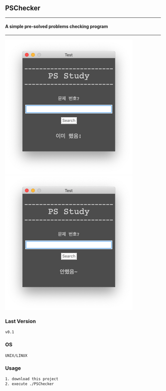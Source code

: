 ## PSChecker
---

#### A simple pre-solved problems checking program

---

![img1](https://github.com/krispedia/PSChecker/blob/master/imgs/PSChecker_v0.1_1.png)
![img2](https://github.com/krispedia/PSChecker/blob/master/imgs/PSChecker_v0.1_2.png)

### Last Version
	v0.1

### OS
	UNIX/LINUX 

### Usage
	1. download this project 
	2. execute ./PSChecker

